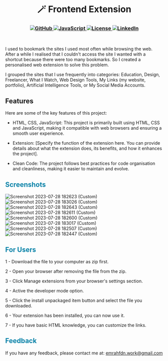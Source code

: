 <h1 align="center">
<br>
🪄 Frontend Extension
</h1>

<h3 align="center">
  <a class="header-badge" target="_blank" href="https://github.com/EmrahFidan">
    <img alt="GitHub" src="https://img.shields.io/badge/GitHub-white.svg?logo=github&style=social"/>
  </a>
<a href="https://developer.mozilla.org/en-US/docs/Web/JavaScript" target="_blank">
  <img alt="JavaScript" src="https://img.shields.io/badge/Language-JavaScript-yellow.svg"/>
</a>
  <a class="header-badge" target="_blank" href="https://github.com/EmrahFidan/front-end_tools_extension/blob/main/LICENSE">
    <img alt="License" src="https://img.shields.io/github/license/PritamSarbajna/tourism-website?color=darkred"/>
  </a>
  <a class="header-badge" target="_blank" href="https://www.linkedin.com/in/emrah-fidann/" >
    <img alt="LinkedIn" src="https://img.shields.io/badge/LinkedIn-blue.svg?logo=linkedin&style=social"/>
  </a>
</h3>
<br>

I used to bookmark the sites I used most often while browsing the web. After a while I realised that I couldn't access the site I wanted with a shortcut because there were too many bookmarks. So I created a personalised web extension to solve this problem.

I grouped the sites that I use frequently into categories: Education, Design, Freelancer, What I Watch, Web Design Tools, My Links (my website, portfolio), Artificial Intelligence Tools, or My Social Media Accounts.

<h2 style="colour: #0081a7;"> Features </h2>

Here are some of the key features of this project:

- HTML, CSS, JavaScript: This project is primarily built using HTML, CSS and JavaScript, making it compatible with web browsers and ensuring a smooth user experience.

- Extension: [Specify the function of the extension here. You can provide details about what the extension does, its benefits, and how it enhances the project].

- Clean Code: The project follows best practices for code organisation and cleanliness, making it easier to maintain and evolve.


<h2 style="color: #0081a7;"> Screenshots </h2>


![Screenshot 2023-07-28 182623 (Custom)](https://github.com/EmrahFidan/algorithms_dataStructures/assets/114583209/9402479c-517f-432e-bf5e-7ecbfc668363) ![Screenshot 2023-07-28 183026 (Custom)](https://github.com/EmrahFidan/algorithms_dataStructures/assets/114583209/fe105756-561a-44c3-b818-3af233a8a6a3) ![Screenshot 2023-07-28 182643 (Custom)](https://github.com/EmrahFidan/algorithms_dataStructures/assets/114583209/235b03ef-d343-4b0e-96c2-f4b0f35ee536) ![Screenshot 2023-07-28 182611 (Custom)](https://github.com/EmrahFidan/algorithms_dataStructures/assets/114583209/7cd89674-3341-4818-9235-99f17ad29a1b) ![Screenshot 2023-07-28 182600 (Custom)](https://github.com/EmrahFidan/algorithms_dataStructures/assets/114583209/b4418b31-1dd0-4765-9cb3-b2e06f7dde10) ![Screenshot 2023-07-28 183017 (Custom)](https://github.com/EmrahFidan/algorithms_dataStructures/assets/114583209/e78ce26e-5410-4ad6-b197-f8bd85236dcc) ![Screenshot 2023-07-28 182507 (Custom)](https://github.com/EmrahFidan/algorithms_dataStructures/assets/114583209/73e9d66e-cf83-4881-9999-7306bb3fb3f7) ![Screenshot 2023-07-28 182447 (Custom)](https://github.com/EmrahFidan/algorithms_dataStructures/assets/114583209/50bb1cc0-0d8a-4778-b1d0-90228a443451)

<h2 style="color: #0081a7;"> For Users</h2>

1 - Download the file to your computer as zip first.

2 - Open your browser after removing the file from the zip.

3 - Click Manage extensions from your browser's settings section.

4 - Active the developer mode option.

5 - Click the install unpackaged item button and select the file you downloaded.

6 - Your extension has been installed, you can now use it.

7 - If you have basic HTML knowledge, you can customize the links.


<h2 style="color: #0081a7;"> Feedback </h2>


If you have any feedback, please contact me at: emrahfdn.work@gmail.com

  

